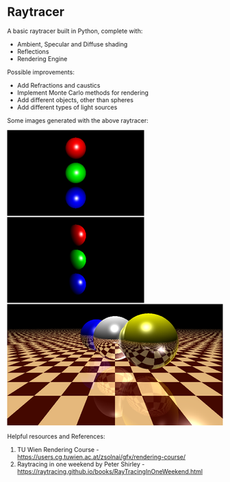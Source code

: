 # Raytracer

A basic raytracer built in Python, complete with:
- Ambient, Specular and Diffuse shading
- Reflections
- Rendering Engine

Possible improvements:
- Add Refractions and caustics
- Implement Monte Carlo methods for rendering
- Add different objects, other than spheres
- Add different types of light sources

Some images generated with the above raytracer:

![Three balls](./ThreeBalls.png)
![Three balls](./ThreeBalls_2.png)
![Three balls](./Balls_reflection.png)

Helpful resources and References:
1. TU Wien Rendering Course - https://users.cg.tuwien.ac.at/zsolnai/gfx/rendering-course/
2. Raytracing in one weekend by Peter Shirley - https://raytracing.github.io/books/RayTracingInOneWeekend.html
